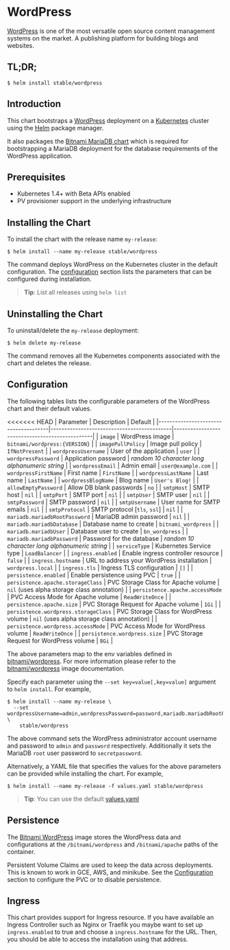 # WordPress

[WordPress](https://wordpress.org/) is one of the most versatile open source content management systems on the market. A publishing platform for building blogs and websites.

## TL;DR;

```console
$ helm install stable/wordpress
```

## Introduction

This chart bootstraps a [WordPress](https://github.com/bitnami/bitnami-docker-wordpress) deployment on a [Kubernetes](http://kubernetes.io) cluster using the [Helm](https://helm.sh) package manager.

It also packages the [Bitnami MariaDB chart](https://github.com/kubernetes/charts/tree/master/stable/mariadb) which is required for bootstrapping a MariaDB deployment for the database requirements of the WordPress application.

## Prerequisites

- Kubernetes 1.4+ with Beta APIs enabled
- PV provisioner support in the underlying infrastructure

## Installing the Chart

To install the chart with the release name `my-release`:

```console
$ helm install --name my-release stable/wordpress
```

The command deploys WordPress on the Kubernetes cluster in the default configuration. The [configuration](#configuration) section lists the parameters that can be configured during installation.

> **Tip**: List all releases using `helm list`

## Uninstalling the Chart

To uninstall/delete the `my-release` deployment:

```console
$ helm delete my-release
```

The command removes all the Kubernetes components associated with the chart and deletes the release.

## Configuration

The following tables lists the configurable parameters of the WordPress chart and their default values.

<<<<<<< HEAD
|              Parameter               |                Description                 |                    Default                     |
|--------------------------------------|--------------------------------------------|------------------------------------------------|
| `image`                              | WordPress image                            | `bitnami/wordpress:{VERSION}`                  |
| `imagePullPolicy`                    | Image pull policy                          | `IfNotPresent`                                 |
| `wordpressUsername`                  | User of the application                    | `user`                                         |
| `wordpressPassword`                  | Application password                       | _random 10 character long alphanumeric string_ |
| `wordpressEmail`                     | Admin email                                | `user@example.com`                             |
| `wordpressFirstName`                 | First name                                 | `FirstName`                                    |
| `wordpressLastName`                  | Last name                                  | `LastName`                                     |
| `wordpressBlogName`                  | Blog name                                  | `User's Blog!`                                 |
| `allowEmptyPassword`                 | Allow DB blank passwords                   | `no`                                           |
| `smtpHost`                           | SMTP host                                  | `nil`                                          |
| `smtpPort`                           | SMTP port                                  | `nil`                                          |
| `smtpUser`                           | SMTP user                                  | `nil`                                          |
| `smtpPassword`                       | SMTP password                              | `nil`                                          |
| `smtpUsername`                       | User name for SMTP emails                  | `nil`                                          |
| `smtpProtocol`                       | SMTP protocol [`tls`, `ssl`]               | `nil`                                          |
| `mariadb.mariadbRootPassword`        | MariaDB admin password                     | `nil`                                          |
| `mariadb.mariadbDatabase`            | Database name to create                    | `bitnami_wordpress`                            |
| `mariadb.mariadbUser`                | Database user to create                    | `bn_wordpress`                                 |
| `mariadb.mariadbPassword`            | Password for the database                  | _random 10 character long alphanumeric string_ |
| `serviceType`                        | Kubernetes Service type                    | `LoadBalancer`                                 |
| `ingress.enabled`                    | Enable ingress controller resource         | `false`                                        |
| `ingress.hostname`                   | URL to address your WordPress installation | `wordpress.local`                              |
| `ingress.tls`                        | Ingress TLS configuration                  | `[]`                                           |
| `persistence.enabled`                | Enable persistence using PVC               | `true`                                         |
| `persistence.apache.storageClass`    | PVC Storage Class for Apache volume        | `nil` (uses alpha storage class annotation)    |
| `persistence.apache.accessMode`      | PVC Access Mode for Apache volume          | `ReadWriteOnce`                                |
| `persistence.apache.size`            | PVC Storage Request for Apache volume      | `1Gi`                                          |
| `persistence.wordpress.storageClass` | PVC Storage Class for WordPress volume     | `nil` (uses alpha storage class annotation)    |
| `persistence.wordpress.accessMode`   | PVC Access Mode for WordPress volume       | `ReadWriteOnce`                                |
| `persistence.wordpress.size`         | PVC Storage Request for WordPress volume   | `8Gi`                                          |

The above parameters map to the env variables defined in [bitnami/wordpress](http://github.com/bitnami/bitnami-docker-wordpress). For more information please refer to the [bitnami/wordpress](http://github.com/bitnami/bitnami-docker-wordpress) image documentation.

Specify each parameter using the `--set key=value[,key=value]` argument to `helm install`. For example,

```console
$ helm install --name my-release \
  --set wordpressUsername=admin,wordpressPassword=password,mariadb.mariadbRootPassword=secretpassword \
    stable/wordpress
```

The above command sets the WordPress administrator account username and password to `admin` and `password` respectively. Additionally it sets the MariaDB `root` user password to `secretpassword`.

Alternatively, a YAML file that specifies the values for the above parameters can be provided while installing the chart. For example,

```console
$ helm install --name my-release -f values.yaml stable/wordpress
```

> **Tip**: You can use the default [values.yaml](values.yaml)

## Persistence

The [Bitnami WordPress](https://github.com/bitnami/bitnami-docker-wordpress) image stores the WordPress data and configurations at the `/bitnami/wordpress` and `/bitnami/apache` paths of the container.

Persistent Volume Claims are used to keep the data across deployments. This is known to work in GCE, AWS, and minikube.
See the [Configuration](#configuration) section to configure the PVC or to disable persistence.

## Ingress

This chart provides support for Ingress resource. If you have available an Ingress Controller such as Nginx or Traefik you maybe want to set up `ingress.enabled` to true and choose a `ingress.hostname` for the URL. Then, you should be able to access the installation using that address.
